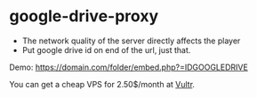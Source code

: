 # google-drive-proxy

* The network quality of the server directly affects the player
* Put google drive id on end of the url, just that.

Demo: https://domain.com/folder/embed.php?=IDGOOGLEDRIVE 

You can get a cheap VPS for 2.50$/month at [Vultr](https://goo.gl/bqBRhc).
